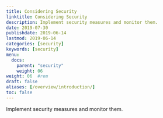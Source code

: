 ```yaml
---
title: Considering Security
linktitle: Considering Security
description: Implement security measures and monitor them.
date: 2019-07-30
publishdate: 2019-06-14
lastmod: 2019-06-14
categories: [security]
keywords: [security]
menu:
  docs:
    parent: "security"
    weight: 06
weight: 06	#rem
draft: false
aliases: [/overview/introduction/]
toc: false
---
```


Implement security measures and monitor them. 






	







